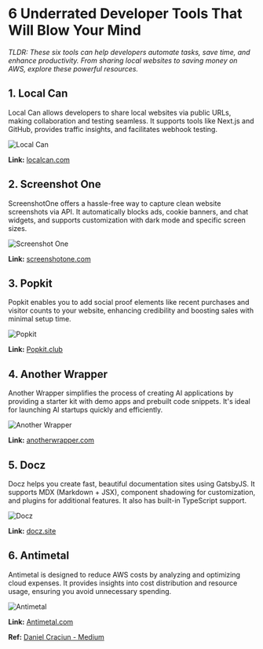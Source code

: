# 6 Underrated Developer Tools That Will Blow Your Mind

_TLDR: These six tools can help developers automate tasks, save time, and enhance productivity. From sharing local websites to saving money on AWS, explore these powerful resources._

## 1. Local Can

Local Can allows developers to share local websites via public URLs, making collaboration and testing seamless. It supports tools like Next.js and GitHub, provides traffic insights, and facilitates webhook testing.

![Local Can](https://miro.medium.com/v2/resize:fit:700/0*WHgfB7vAay6EEsHG.png)

**Link:** [localcan.com](https://www.localcan.com/?aff=nyLmN)

## 2. Screenshot One

ScreenshotOne offers a hassle-free way to capture clean website screenshots via API. It automatically blocks ads, cookie banners, and chat widgets, and supports customization with dark mode and specific screen sizes.

![Screenshot One](https://miro.medium.com/v2/resize:fit:700/0*xRsV43i_SMgIIKMY.png)

**Link:** [screenshotone.com](https://screenshotone.com/?via=limitedoffer)

## 3. Popkit

Popkit enables you to add social proof elements like recent purchases and visitor counts to your website, enhancing credibility and boosting sales with minimal setup time.

![Popkit](https://miro.medium.com/v2/resize:fit:700/0*TXo_8yQXNiso4p19.png)

**Link:** [Popkit.club](https://www.popkit.club/?aff=nyLmN)

## 4. Another Wrapper

Another Wrapper simplifies the process of creating AI applications by providing a starter kit with demo apps and prebuilt code snippets. It's ideal for launching AI startups quickly and efficiently.

![Another Wrapper](https://miro.medium.com/v2/resize:fit:700/0*AzTPFdWNhDC4fjM7.png)

**Link:** [anotherwrapper.com](https://anotherwrapper.com/?aff=nyLmN)

## 5. Docz

Docz helps you create fast, beautiful documentation sites using GatsbyJS. It supports MDX (Markdown + JSX), component shadowing for customization, and plugins for additional features. It also has built-in TypeScript support.

![Docz](https://miro.medium.com/v2/resize:fit:700/0*CNzKSmJ_lJo-wn0R.png)

**Link:** [docz.site](https://www.docz.site/)

## 6. Antimetal

Antimetal is designed to reduce AWS costs by analyzing and optimizing cloud expenses. It provides insights into cost distribution and resource usage, ensuring you avoid unnecessary spending.

![Antimetal](https://miro.medium.com/v2/resize:fit:700/0*Hl8GdwAwbGI7BUFu.png)

**Link:** [Antimetal.com](https://antimetal.com/)

**Ref:** [Daniel Craciun - Medium](https://levelup.gitconnected.com/6-underrated-developer-tools-that-will-blow-your-mind-895ecabc052b)
